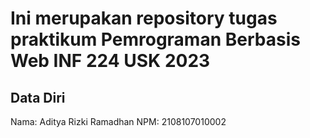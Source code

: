 # Ini merupakan repository tugas praktikum Pemrograman Berbasis Web INF 224 USK 2023
 
## Data Diri
 
Nama: Aditya Rizki Ramadhan
NPM: 2108107010002
